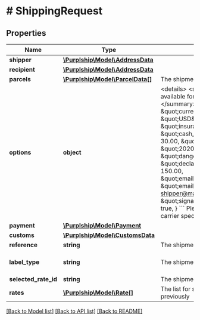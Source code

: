 # # ShippingRequest

## Properties

Name | Type | Description | Notes
------------ | ------------- | ------------- | -------------
**shipper** | [**\Purplship\Model\AddressData**](AddressData.md) |  |
**recipient** | [**\Purplship\Model\AddressData**](AddressData.md) |  |
**parcels** | [**\Purplship\Model\ParcelData[]**](ParcelData.md) | The shipment&#39;s parcels |
**options** | **object** | &lt;details&gt; &lt;summary&gt;The options available for the shipment.&lt;/summary&gt;  &#x60;&#x60;&#x60; {     \&quot;currency\&quot;: \&quot;USD\&quot;,     \&quot;insurance\&quot;: 100.00,     \&quot;cash_on_delivery\&quot;: 30.00,     \&quot;shipment_date\&quot;: \&quot;2020-01-01\&quot;,     \&quot;dangerous_good\&quot;: true,     \&quot;declared_value\&quot;: 150.00,     \&quot;email_notification\&quot;: true,     \&quot;email_notification_to\&quot;: shipper@mail.com,     \&quot;signature_confirmation\&quot;: true, } &#x60;&#x60;&#x60;  Please check the docs for carrier specific options. &lt;/details&gt; | [optional]
**payment** | [**\Purplship\Model\Payment**](Payment.md) |  |
**customs** | [**\Purplship\Model\CustomsData**](CustomsData.md) |  | [optional]
**reference** | **string** | The shipment reference | [optional]
**label_type** | **string** | The shipment label file type. | [optional] [default to 'PDF']
**selected_rate_id** | **string** | The shipment selected rate. |
**rates** | [**\Purplship\Model\Rate[]**](Rate.md) | The list for shipment rates fetched previously |

[[Back to Model list]](../../README.md#models) [[Back to API list]](../../README.md#endpoints) [[Back to README]](../../README.md)

